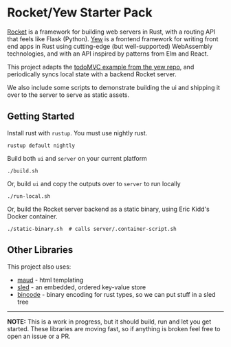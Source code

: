 # Rocket/Yew Starter Pack

[Rocket](https://rocket.rs) is a framework for building web servers in Rust, 
with a routing API that feels like Flask (Python). [Yew](https://github.com/DenisKolodin/yew) 
is a frontend framework for writing front end apps in Rust using cutting-edge 
(but well-supported) WebAssembly technologies, and with an API inspired by 
patterns from Elm and React.

This project adapts the [todoMVC example from the yew repo](https://github.com/DenisKolodin/yew/tree/master/examples/todomvc), 
and periodically syncs local state with a backend Rocket server.

We also include some scripts to demonstrate building the ui and shipping it over
to the server to serve as static assets.

## Getting Started

Install rust with `rustup`. You must use nightly rust.

```
rustup default nightly
```

Build both `ui` and `server` on your current platform

```
./build.sh
```

Or, build `ui` and copy the outputs over to `server` to run locally

```
./run-local.sh
```

Or, build the Rocket server backend as a static binary, using Eric Kidd's 
Docker container. 

```
./static-binary.sh  # calls server/.container-script.sh
```

## Other Libraries

This project also uses:

* [maud](lfairy/maud) - html templating 
* [sled](spacejam/sled) - an embedded, ordered key-value store 
* [bincode](TyOverby/bincode) - binary encoding for rust types, so we can put
   stuff in a sled tree

----

**NOTE:** This is a work in progress, but it should build, run and let you get
started. These libraries are moving fast, so if anything is broken feel free to
open an issue or a PR.


